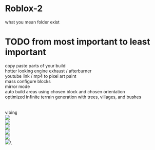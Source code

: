 # Roblox-2
what you mean folder exist
# TODO from most important to least important
copy paste parts of your build\
hotter looking engine exhaust / afterburner\
youtube link / mp4 to pixel art paint\
mass configure blocks\
mirror mode\
auto build areas using chosen block and chosen orientation\
optimized infinite terrain generation with trees, villages, and bushes\
\
\
vibing\
![](https://i.gyazo.com/9338e9fb6a4085972c838adac376b49e.gif)\
![](https://i.gyazo.com/a7177398dca0ba95be3f51343bf01ea4.gif)\
![](https://i.gyazo.com/ba4307962b393973991b30bc1bdf0a83.gif)\
![](https://i.gyazo.com/9e4e7fe00a35bfd368ffae1351e8a9c7.gif)\
![](https://i.gyazo.com/a83217b578434d80eb6f1a82d15d908a.gif)\
![](https://i.gyazo.com/fbb21f1f172908067146f230c8f86208.gif)\

